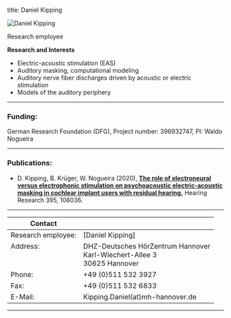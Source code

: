 title: Daniel Kipping 



![Daniel Kipping ](Alrutz.jpg)


Research employee	



**Research and Interests**

* Electric-acoustic stimulation (EAS)
* Auditory masking, computational modeling
* Auditory nerve fiber discharges driven by acoustic or electric stimulation
* Models of the auditory periphery

---
### Funding:

German Research Foundation (DFG), Project number: 396932747, PI: Waldo Nogueira

---
    
### Publications:

- D. Kipping, B. Krüger, W. Nogueira (2020), **[The role of electroneural versus electrophonic stimulation on psychoacoustic electric-acoustic masking in cochlear implant users with residual hearing.](https://www.sciencedirect.com/science/article/pii/S0378595520303075?via%3Dihub)** Hearing Research 395, 108036.



---

| Contact                 |                            |
| ------------------------|--------------------------- |
| Research employee:<br>          | [Daniel Kipping] |
| Address: <br><br><br>   | DHZ-Deutsches HörZentrum Hannover<br> Karl-Wiechert-Allee 3 <br> 30625 Hannover |
| Phone:                  | +49 (0)511 532 3927 |
| Fax:                    | +49 (0)511 532 6833 |
| E-Mail:                 |Kipping.Daniel(at)mh-hannover.de|

---
    


